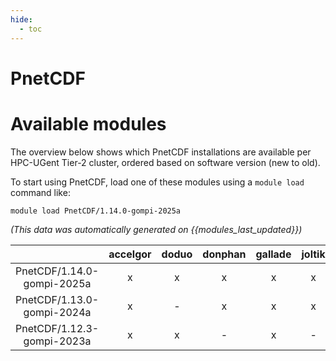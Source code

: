 ```yaml
---
hide:
  - toc
---
```


PnetCDF
=======

# Available modules


The overview below shows which PnetCDF installations are available per HPC-UGent Tier-2 cluster, ordered based on software version (new to old).

To start using PnetCDF, load one of these modules using a `module load` command like:

```shell
module load PnetCDF/1.14.0-gompi-2025a
```

*(This data was automatically generated on {{modules_last_updated}})*

| |accelgor|doduo|donphan|gallade|joltik|litleo|shinx|
| :---: | :---: | :---: | :---: | :---: | :---: | :---: | :---: |
|PnetCDF/1.14.0-gompi-2025a|x|x|x|x|x|x|x|
|PnetCDF/1.13.0-gompi-2024a|x|-|x|x|x|x|x|
|PnetCDF/1.12.3-gompi-2023a|x|x|-|x|-|x|x|
